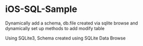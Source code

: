 iOS-SQL-Sample
==============

Dynamically add a schema, db.file created via sqlite browse and dynamically set up methods to add modify table

Using SQLite3, Schema created using SQLite Data Browse